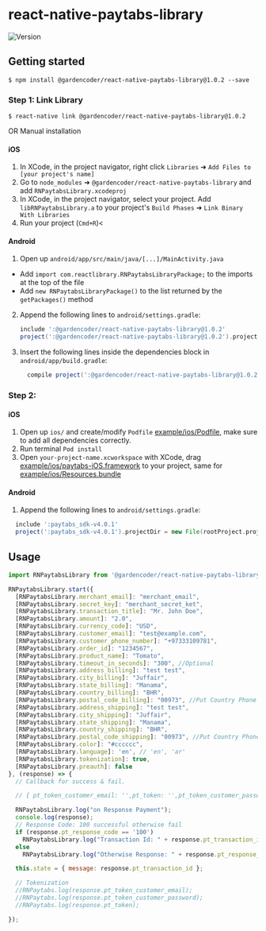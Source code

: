 
# react-native-paytabs-library
![Version](https://img.shields.io/badge/Paytabs%20React%20Native%20library-v1.0.2-green)
## Getting started

`$ npm install @gardencoder/react-native-paytabs-library@1.0.2 --save`

### Step 1: Link Library

`$ react-native link @gardencoder/react-native-paytabs-library@1.0.2`

OR Manual installation

#### iOS

1. In XCode, in the project navigator, right click `Libraries` ➜ `Add Files to [your project's name]`
2. Go to `node_modules` ➜ `@gardencoder/react-native-paytabs-library` and add `RNPaytabsLibrary.xcodeproj`
3. In XCode, in the project navigator, select your project. Add `libRNPaytabsLibrary.a` to your project's `Build Phases` ➜ `Link Binary With Libraries`
4. Run your project (`Cmd+R`)<

#### Android

1. Open up `android/app/src/main/java/[...]/MainActivity.java`
  - Add `import com.reactlibrary.RNPaytabsLibraryPackage;` to the imports at the top of the file
  - Add `new RNPaytabsLibraryPackage()` to the list returned by the `getPackages()` method
2. Append the following lines to `android/settings.gradle`:
  	```groovy
  	include ':@gardencoder/react-native-paytabs-library@1.0.2'
  	project(':@gardencoder/react-native-paytabs-library@1.0.2').projectDir = new File(rootProject.projectDir, 	'../node_modules/@gardencoder/react-native-paytabs-library@1.0.2/android')
  	```
3. Insert the following lines inside the dependencies block in `android/app/build.gradle`:
  	```groovy
      compile project(':@gardencoder/react-native-paytabs-library@1.0.2')
  	```

### Step 2:

#### iOS

1. Open up `ios/` and create/modify `Podfile` [example/ios/Podfile](example/ios/Podfile), make sure to add all dependencies correctly.
2. Run terminal `Pod install`
3. Open `your-project-name.xcworkspace` with XCode, drag [example/ios/paytabs-iOS.framework](example/ios/paytabs-iOS.framework) to your project, same for [example/ios/Resources.bundle](example/ios/Resources.bundle)

#### Android

1. Append the following lines to `android/settings.gradle`:
  ```groovy
    include ':paytabs_sdk-v4.0.1'
    project(':paytabs_sdk-v4.0.1').projectDir = new File(rootProject.projectDir, '../node_modules/@react-native-paytabs-library/android/paytabs_sdk-v4.0.1/')
  ```

## Usage
```javascript
import RNPaytabsLibrary from '@gardencoder/react-native-paytabs-library';

RNPaytabsLibrary.start({
  [RNPaytabsLibrary.merchant_email]: "merchant_email",
  [RNPaytabsLibrary.secret_key]: "merchant_secret_ket",
  [RNPaytabsLibrary.transaction_title]: "Mr. John Doe",
  [RNPaytabsLibrary.amount]: "2.0",
  [RNPaytabsLibrary.currency_code]: "USD",
  [RNPaytabsLibrary.customer_email]: "test@example.com",
  [RNPaytabsLibrary.customer_phone_number]: "+97333109781",
  [RNPaytabsLibrary.order_id]: "1234567",
  [RNPaytabsLibrary.product_name]: "Tomato",
  [RNPaytabsLibrary.timeout_in_seconds]: "300", //Optional
  [RNPaytabsLibrary.address_billing]: "test test",
  [RNPaytabsLibrary.city_billing]: "Juffair",
  [RNPaytabsLibrary.state_billing]: "Manama",
  [RNPaytabsLibrary.country_billing]: "BHR",
  [RNPaytabsLibrary.postal_code_billing]: "00973", //Put Country Phone code if Postal code not available '00973'//
  [RNPaytabsLibrary.address_shipping]: "test test",
  [RNPaytabsLibrary.city_shipping]: "Juffair",
  [RNPaytabsLibrary.state_shipping]: "Manama",
  [RNPaytabsLibrary.country_shipping]: "BHR",
  [RNPaytabsLibrary.postal_code_shipping]: "00973", //Put Country Phone code if Postal
  [RNPaytabsLibrary.color]: "#cccccc",
  [RNPaytabsLibrary.language]: 'en', // 'en', 'ar'
  [RNPaytabsLibrary.tokenization]: true,
  [RNPaytabsLibrary.preauth]: false
}, (response) => {
  // Callback for success & fail.

  // { pt_token_customer_email: '',pt_token: '',pt_token_customer_password: '', pt_transaction_id: '123456',pt_response_code: '100' }

  RNPaytabsLibrary.log("on Response Payment");
  console.log(response);
  // Response Code: 100 successful otherwise fail
  if (response.pt_response_code == '100')
    RNPaytabsLibrary.log("Transaction Id: " + response.pt_transaction_id);
  else
    RNPaytabsLibrary.log("Otherwise Response: " + response.pt_response_code);

  this.state = { message: response.pt_transaction_id };

  // Tokenization
  //RNPaytabs.log(response.pt_token_customer_email);
  //RNPaytabs.log(response.pt_token_customer_password);
  //RNPaytabs.log(response.pt_token);

});
```
